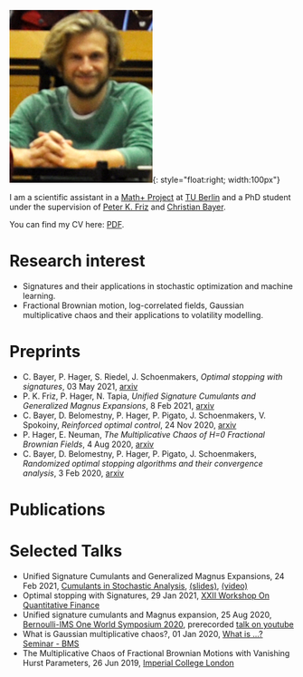 ![image](me_in_lecturehall.jpg){: style="float:right; width:100px"}

I am a scientific assistant in a [Math+ Project](https://mathplus.de/research-2/application-areas/aa4-energy-markets/aa4-2/) at [TU Berlin](https://www.math.tu-berlin.de/arbeitsgruppen/ag_stochfinanz/mitarbeiter/wissenschaftliche_mitarbeiterinnen_und_mitarbeiter/)
and a PhD student under the supervision of [Peter K. Friz](http://page.math.tu-berlin.de/~friz/) and [Christian Bayer](https://www.wias-berlin.de/people/bayerc/).

You can find my CV here: [PDF](./paul_hager_cv.pdf).

# Research interest
- Signatures and their applications in stochastic optimization and machine learning.
- Fractional Brownian motion, log-correlated fields, Gaussian multiplicative chaos and their applications to volatility modelling.

# Preprints
- C. Bayer, P. Hager, S. Riedel, J. Schoenmakers, *Optimal stopping with signatures*, 03 May 2021, [arxiv](http://arxiv.org/abs/2105.00778)
- P. K. Friz, P. Hager, N. Tapia, *Unified Signature Cumulants and Generalized Magnus Expansions*, 8 Feb 2021, [arxiv](https://arxiv.org/abs/2102.03345)
- C. Bayer, D. Belomestny, P. Hager, P. Pigato, J. Schoenmakers, V. Spokoiny, *Reinforced optimal control*, 24 Nov 2020, [arxiv](http://arxiv.org/abs/2011.12382)
- P. Hager, E. Neuman, *The Multiplicative Chaos of H=0 Fractional Brownian Fields*, 4 Aug 2020, [arxiv](https://arxiv.org/abs/2008.01385)
- C. Bayer, D. Belomestny, P. Hager, P. Pigato, J. Schoenmakers, *Randomized optimal stopping algorithms and their convergence analysis*, 3 Feb 2020, [arxiv](https://arxiv.org/abs/2002.00816)

# Publications

# Selected Talks
- Unified Signature Cumulants and Generalized Magnus Expansions, 24 Feb 2021, [Cumulants in Stochastic Analysis](http://page.math.tu-berlin.de/~tapia/cumulants/), [(slides)](http://page.math.tu-berlin.de/~tapia/cumulants/slides/Hager-CSA21.pdf), [(video)](http://page.math.tu-berlin.de/~tapia/cumulants/videos/hager-csa21.mp4)
- Optimal stopping with Signatures, 29 Jan 2021, [XXII Workshop On Quantitative Finance](http://dse.univr.it/qfw2021/)
- Unified signature cumulants and Magnus expansion, 25 Aug 2020, [Bernoulli-IMS One World Symposium 2020](https://www.worldsymposium2020.org), prerecorded [talk on youtube](https://www.youtube.com/watch?v=WNqd31ALBDc&t=4s)
- What is Gaussian multiplicative chaos?, 01 Jan 2020, [What is ...? Seminar - BMS](https://whatisseminar.xyz/talks/20200131.html)
- The Multiplicative Chaos of Fractional Brownian Motions with Vanishing Hurst Parameters, 26 Jun 2019, [Imperial College London](https://www.imperial.ac.uk/events/96846/paul-hager-the-multiplicative-chaos-of-fractional-brownian-motions-with-vanishing-hurst-parameters/)
